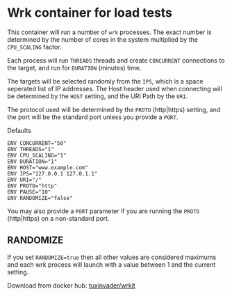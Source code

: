 # Wrk container for load tests

This container will run a number of `wrk` processes. The exact number is determined by the number of
cores in the system multiplied by the `CPU_SCALING` factor.

Each process will run `THREADS` threads and create `CONCURRENT` connections to the target,
and run for `DURATION` (minutes) time.

The targets will be selected randomly from the `IPS`, which is a space seperated list of IP addresses.
The Host header used when connecting will be determined by the `HOST` setting, and the URI Path by the `URI`.

The protocol used will be determined by the `PROTO` (http|https) setting, and the port will be
the standard port unless you provide a `PORT`.

Defaults
```
ENV CONCURRENT="50"
ENV THREADS="1"
ENV CPU_SCALING="1"
ENV DURATION="1"
ENV HOST="www.example.com"
ENV IPS="127.0.0.1 127.0.1.1"
ENV URI="/"
ENV PROTO="http"
ENV PAUSE="10"
ENV RANDOMIZE="false"
```

You may also provide a `PORT` parameter if you are running the `PROTO` (http|https) on a non-standard port.

## RANDOMIZE
If you set `RANDOMIZE=true` then all other values are considered maximums and each wrk process will launch
with a value between 1 and the current setting.

Download from docker hub: [tuxinvader/wrkit](https://hub.docker.com/r/tuxinvader/wrkit)

